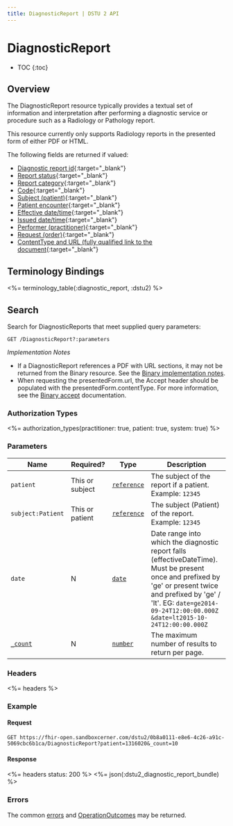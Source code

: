 ```yaml
---
title: DiagnosticReport | DSTU 2 API
---
```


# DiagnosticReport

* TOC
{:toc}

## Overview

The DiagnosticReport resource typically provides a textual set of information and interpretation after performing a
diagnostic service or procedure such as a Radiology or Pathology report.  

This resource currently only supports Radiology reports in the presented form of either PDF or HTML.

The following fields are returned if valued:

* [Diagnostic report id](http://hl7.org/fhir/dstu2/resource-definitions.html#Resource.id){:target="_blank"}
* [Report status](http://hl7.org/fhir/DSTU2/diagnosticreport-definitions.html#DiagnosticReport.status){:target="_blank"}
* [Report category](http://hl7.org/fhir/DSTU2/diagnosticreport-definitions.html#DiagnosticReport.category){:target="_blank"}
* [Code](http://hl7.org/fhir/DSTU2/diagnosticreport-definitions.html#DiagnosticReport.code){:target="_blank"}
* [Subject (patient)](http://hl7.org/fhir/DSTU2/diagnosticreport-definitions.html#DiagnosticReport.subject){:target="_blank"}
* [Patient encounter](http://hl7.org/fhir/DSTU2/diagnosticreport-definitions.html#DiagnosticReport.encounter){:target="_blank"}
* [Effective date/time](http://hl7.org/fhir/DSTU2/diagnosticreport-definitions.html#DiagnosticReport.effective_x_){:target="_blank"}
* [Issued date/time](http://hl7.org/fhir/DSTU2/diagnosticreport-definitions.html#DiagnosticReport.issued){:target="_blank"}
* [Performer (practitioner)](http://hl7.org/fhir/DSTU2/diagnosticreport-definitions.html#DiagnosticReport.performer){:target="_blank"}
* [Request (order)](http://hl7.org/fhir/DSTU2/diagnosticreport-definitions.html#DiagnosticReport.request){:target="_blank"}
* [ContentType and URL (fully qualified link to the document](http://hl7.org/fhir/DSTU2/diagnosticreport-definitions.html#DiagnosticReport.presentedForm){:target="_blank"}

## Terminology Bindings

<%= terminology_table(:diagnostic_report, :dstu2) %>

## Search

Search for DiagnosticReports that meet supplied query parameters:

    GET /DiagnosticReport?:parameters

_Implementation Notes_

* If a DiagnosticReport references a PDF with URL sections, it may not be returned from the Binary resource. See the
[Binary implementation notes].
* When requesting the presentedForm.url, the Accept header should be populated with the presentedForm.contentType. For more
information, see the [Binary accept] documentation.

### Authorization Types

<%= authorization_types(practitioner: true, patient: true, system: true) %>

### Parameters

  Name             | Required?       | Type          | Description
-------------------|-----------------|---------------|-----------------------------------------------------------------------------------------------------------------------------------------------------------------------------------------------------------------------------------------
 `patient`         | This or subject | [`reference`] | The subject of the report if a patient. Example: `12345`
 `subject:Patient` | This or patient | [`reference`] | The subject (Patient) of the report. Example: `12345`
 `date`            | N               | [`date`]      | Date range into which the diagnostic report falls (effectiveDateTime). Must be present once and prefixed by 'ge' or present twice and prefixed by 'ge' / 'lt'. EG: `date=ge2014-09-24T12:00:00.000Z` `&date=lt2015-10-24T12:00:00.000Z`
 [`_count`]        | N               | [`number`]    | The maximum number of results to return per page.

### Headers

 <%= headers %>

### Example

#### Request

    GET https://fhir-open.sandboxcerner.com/dstu2/0b8a0111-e8e6-4c26-a91c-5069cbc6b1ca/DiagnosticReport?patient=1316020&_count=10

#### Response

<%= headers status: 200 %>
<%= json(:dstu2_diagnostic_report_bundle) %>

### Errors

The common [errors] and [OperationOutcomes] may be returned.

[`reference`]: http://hl7.org/fhir/dstu2/search.html#reference
[`date`]: http://hl7.org/fhir/dstu2/search.html#date
[`_count`]: http://hl7.org/fhir/dstu2/search.html#count
[`number`]: http://hl7.org/fhir/dstu2/search.html#number
[errors]: ../../#client-errors
[OperationOutcomes]: ../../#operation-outcomes
[Binary accept]: ../../infrastructure/binary/#headers
[Binary implementation notes]: ../../infrastructure/binary/#retrieve-by-id
